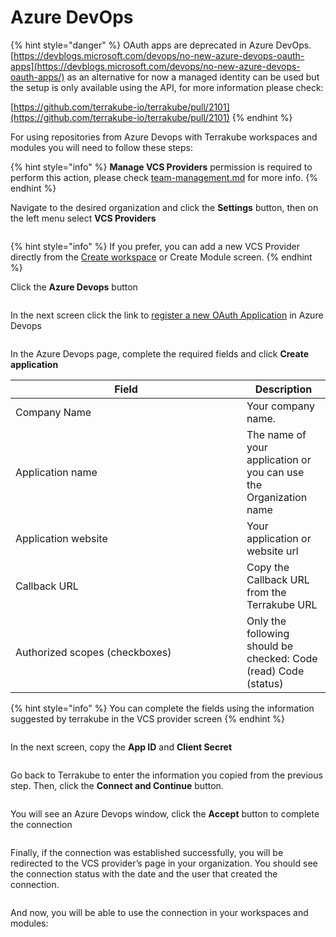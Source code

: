 # Azure DevOps

{% hint style="danger" %}
OAuth apps are deprecated in Azure DevOps.[https://devblogs.microsoft.com/devops/no-new-azure-devops-oauth-apps](https://devblogs.microsoft.com/devops/no-new-azure-devops-oauth-apps/) as an alternative for now a managed identity can be used but the setup is only available using the API, for more information please check:



&#x20;[https://github.com/terrakube-io/terrakube/pull/2101](https://github.com/terrakube-io/terrakube/pull/2101)
{% endhint %}

For using repositories from Azure Devops with Terrakube workspaces and modules you will need to follow these steps:

{% hint style="info" %}
**Manage VCS Providers** permission is required to perform this action, please check [team-management.md](../organizations/team-management.md "mention") for more info.
{% endhint %}

Navigate to the desired organization and click the **Settings** button, then on the left menu select **VCS Providers**&#x20;

<figure><img src="../../.gitbook/assets/image (385).png" alt=""><figcaption></figcaption></figure>

{% hint style="info" %}
If you prefer, you can add a new VCS Provider directly from the [Create workspace](../workspaces/creating-workspaces.md) or Create Module screen.
{% endhint %}

Click the **Azure Devops** button

<figure><img src="../../.gitbook/assets/image (197).png" alt=""><figcaption></figcaption></figure>

In the next screen click the link to [register a new OAuth Application](https://aex.dev.azure.com/app/register?mkt=en-US) in Azure Devops

<figure><img src="../../.gitbook/assets/image (268).png" alt=""><figcaption></figcaption></figure>

In the Azure Devops page, complete the required fields and click **Create application**

<table><thead><tr><th width="354">Field</th><th>Description</th></tr></thead><tbody><tr><td>Company Name </td><td>Your company name.</td></tr><tr><td>Application name</td><td>The name of your application or you can use the Organization name</td></tr><tr><td>Application website</td><td>Your application or website url </td></tr><tr><td>Callback URL</td><td>Copy the Callback URL from the Terrakube URL</td></tr><tr><td>Authorized scopes (checkboxes)</td><td>Only the following should be checked: Code (read) Code (status)</td></tr></tbody></table>

{% hint style="info" %}
You can complete the fields using the information suggested by terrakube in the VCS provider screen
{% endhint %}

<figure><img src="../../.gitbook/assets/image (266).png" alt=""><figcaption></figcaption></figure>

In the next screen, copy the **App ID** and **Client Secret**

<figure><img src="../../.gitbook/assets/image (327).png" alt=""><figcaption></figcaption></figure>

Go back to Terrakube to enter the information you copied from the previous step. Then, click the **Connect and Continue** button.

<figure><img src="../../.gitbook/assets/image (375).png" alt=""><figcaption></figcaption></figure>

You will see an Azure Devops window, click the **Accept** button to complete the connection

<figure><img src="../../.gitbook/assets/image (205).png" alt=""><figcaption></figcaption></figure>

Finally, if the connection was established successfully, you will be redirected to the VCS provider’s page in your organization. You should see the connection status with the date and the user that created the connection.

<figure><img src="../../.gitbook/assets/image (366).png" alt=""><figcaption></figcaption></figure>

And now, you will be able to use the connection in your workspaces and modules:

<figure><img src="../../.gitbook/assets/image (217).png" alt=""><figcaption></figcaption></figure>
